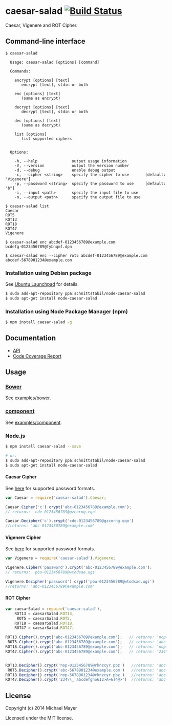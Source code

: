 # caesar-salad [![Build Status](https://travis-ci.org/schnittstabil/caesar-salad.svg?branch=master)](https://travis-ci.org/schnittstabil/caesar-salad)

Caesar, Vigenere and ROT Cipher.

## Command-line interface

```
$ caesar-salad

  Usage: caesar-salad [options] [command]

  Commands:

    encrypt [options] [text]
       encrypt [text], stdin or both

    enc [options] [text]
       (same as encrypt)

    decrypt [options] [text]
       decrypt [text], stdin or both

    dec [options] [text]
       (same as decrypt)

    list [options]
       list supported ciphers


  Options:

    -h, --help               output usage information
    -V, --version            output the version number
    -d, --debug              enable debug output
    -c, --cipher <string>    specify the cipher to use       [default: "Vigenere"]
    -p, --password <string>  specify the password to use     [default: "b"]
    -i, --input <path>       specify the input file to use
    -o, --output <path>      specify the output file to use
```

```
$ caesar-salad list
Caesar
ROT5
ROT13
ROT18
ROT47
Vigenere
```

```
$ caesar-salad enc abcdef-0123456789@example.com
bcdefg-0123456789@fybnqmf.dpn

$ caesar-salad enc --cipher rot5 abcdef-0123456789@example.com
abcdef-5678901234@example.com
```

### Installation using Debian package

See [Ubuntu Launchpad](https://launchpad.net/~schnittstabil/+archive/ubuntu/node-caesar-salad) for details.

```bash
$ sudo add-apt-repository ppa:schnittstabil/node-caesar-salad
$ sudo apt-get install node-caesar-salad
```

### Installation using Node Package Manager (npm)

```bash
$ npm install caesar-salad -g
```

## Documentation

* [API](http://schnittstabil.github.io/caesar-salad/api/#!/api)
* [Code Coverage Report](http://schnittstabil.github.io/caesar-salad/coverage)

## Usage

### [Bower](http://bower.io/)

See [examples/bower](https://github.com/schnittstabil/caesar-salad/tree/master/examples/bower).

### [component](https://github.com/component/component)

See [examples/component](https://github.com/schnittstabil/caesar-salad/tree/master/examples/component).

### Node.js

```bash
$ npm install caesar-salad --save

# or:
$ sudo add-apt-repository ppa:schnittstabil/node-caesar-salad
$ sudo apt-get install node-caesar-salad
```

#### Caesar Cipher

See [here](http://schnittstabil.github.io/caesar-salad/api/classes/Password.html) for supported password formats.

```JavaScript
var Caesar = require('caesar-salad').Caesar;

Caesar.Cipher('c').crypt('abc-0123456789@example.com');
// returns: 'cde-0123456789@gzcorng.eqo'

Caesar.Decipher('c').crypt('cde-0123456789@gzcorng.eqo')
//returns: 'abc-0123456789@example.com'
```

#### Vigenere Cipher

See [here](http://schnittstabil.github.io/caesar-salad/api/classes/Password.html) for supported password formats.

```JavaScript
var Vigenere = require('caesar-salad').Vigenere;

Vigenere.Cipher('password').crypt('abc-0123456789@example.com');
// returns: 'pbu-0123456789@wtodsae.ugi'

Vigenere.Decipher('password').crypt('pbu-0123456789@wtodsae.ugi')
//returns: 'abc-0123456789@example.com'
```

#### ROT Cipher

```JavaScript
var caesarSalad = require('caesar-salad'),
    ROT13 = caesarSalad.ROT13,
     ROT5 = caesarSalad.ROT5,
    ROT18 = caesarSalad.ROT18,
    ROT47 = caesarSalad.ROT47;

ROT13.Cipher().crypt('abc-0123456789@example.com');   // returns: 'nop-0123456789@rknzcyr.pbz'
 ROT5.Cipher().crypt('abc-0123456789@example.com');   // returns: 'abc-5678901234@example.com'
ROT18.Cipher().crypt('abc-0123456789@example.com');   // returns: 'nop-5678901234@rknzcyr.pbz'
ROT47.Cipher().crypt('abc-0123456789@example.com');   // returns: '234\\_`abcdefgho6I2>A=6]4@>'


ROT13.Decipher().crypt('nop-0123456789@rknzcyr.pbz')   //returns: 'abc-0123456789@example.com'
 ROT5.Decipher().crypt('abc-5678901234@example.com')   //returns: 'abc-0123456789@example.com'
ROT18.Decipher().crypt('nop-5678901234@rknzcyr.pbz')   //returns: 'abc-0123456789@example.com'
ROT47.Decipher().crypt('234\\_`abcdefgho6I2>A=6]4@>')  //returns: 'abc-0123456789@example.com'
```

License
-------

Copyright (c) 2014 Michael Mayer

Licensed under the MIT license.
